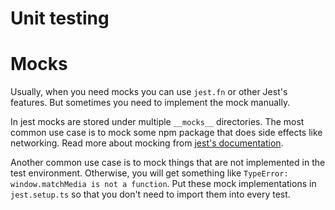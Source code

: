 # Unit testing

# Mocks

Usually, when you need mocks you can use `jest.fn` or other Jest's features. But
sometimes you need to implement the mock manually.

In jest mocks are stored under multiple `__mocks__` directories. The most common
use case is to mock some npm package that does side effects like networking.
Read more about mocking from
[jest's documentation](https://jestjs.io/docs/manual-mocks).

Another common use case is to mock things that are not implemented in the test
environment. Otherwise, you will get something like
`TypeError: window.matchMedia is not a function`. Put these mock implementations
in `jest.setup.ts` so that you don't need to import them into every test.
